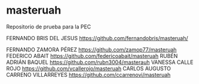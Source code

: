 # masteruah
Repositorio de prueba para la PEC

FERNANDO BRIS DEL JESUS https://github.com/fernandobris/masteruah/

FERNANDO ZAMORA PÉREZ https://github.com/zamop77/masteruah 
FEDERICO ABAIT https://github.com/federicoabait/masteruah 
RUBÉN ADRIÁN BAQUEL https://github.com/rubn3004/masterauh 
VANESSA CALLE ROJO https://github.com/vcallerojo/masteruah 
CARLOS AUGUSTO CARRENO VILLARREYES https://github.com/ccarrenovi/masteruah
